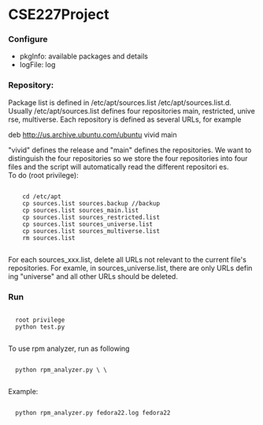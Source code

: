 # CSE227Project

### Configure
  * pkgInfo: available packages and details
  * logFile: log

### Repository:
  Package list is defined in /etc/apt/sources.list /etc/apt/sources.list.d.
  Usually /etc/apt/sources.list defines four repositories main, restricted, unive  rse, multiverse. Each repository is defined as several URLs, for example

  deb http://us.archive.ubuntu.com/ubuntu vivid main

  "vivid" defines the release and "main" defines the repositories.
  We want to distinguish the four repositories so we store the four repositories   into four files and the script will automatically read the different repositori  es.  
  To do (root privilege):

  <pre><code>
    cd /etc/apt
    cp sources.list sources.backup //backup
    cp sources.list sources_main.list
    cp sources.list sources_restricted.list
    cp sources.list sources_universe.list
    cp sources.list sources_multiverse.list
    rm sources.list
  </code></pre>  
  For each sources_xxx.list, delete all URLs not relevant to the current file's    repositories. For examle, in sources_universe.list, there are only URLs defin    ing "universe" and all other URLs should be deleted.  

### Run

  <pre><code>
  root privilege
  python test.py
  </code></pre>  

  To use rpm analyzer, run as following
  <pre><code>
  python rpm_analyzer.py \<name of log file\> \<directory contains your rpmfiles\>
  </code></pre>
  Example:
  <pre><code>
  python rpm_analyzer.py fedora22.log fedora22
  </code></pre>
